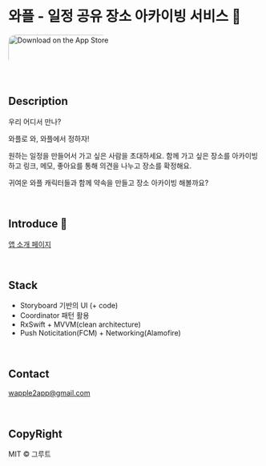 # 와플 - 일정 공유 장소 아카이빙 서비스 🧇

<a href="https://apps.apple.com/kr/app/sugeun/id1579281598" style="display: inline-block; overflow: hidden; border-radius: 13px; width: 200px; height: 60px;"><img src="https://tools.applemediaservices.com/api/badges/download-on-the-app-store/black/en-us?size=250x83&amp;releaseDate=1617667200&h=0f093bf7a3190b584434352a2f9980f1" alt="Download on the App Store" style="border-radius: 13px; width: 250px; height: 83px;"></a> 

<br/>

## Description
우리 어디서 만나?

와플로 와, 와플에서 정하자!


원하는 일정을 만들어서 가고 싶은 사람을 초대하세요. 함께 가고 싶은 장소를 아카이빙하고 링크, 메모, 좋아요를 통해 의견을 나누고 장소를 확정해요.

귀여운 와플 캐릭터들과 함께 약속을 만들고 장소 아카이빙 해볼까요?

<br/>

## Introduce 🌱
[앱 소개 페이지](https://imminent-tuna-9bf.notion.site/5955ebf621734141a411a2d500f35a38)

<br/>

## Stack
- Storyboard 기반의 UI (+ code)
- Coordinator 패턴 활용
- RxSwift + MVVM(clean architecture)
- Push Noticitation(FCM) + Networking(Alamofire)

<br/>

## Contact
wapple2app@gmail.com

<br/>

## CopyRight
MIT © 그루트
